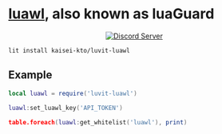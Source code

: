 # <b>[luawl](https://luawl.com)</b>, also known as <b>luaGuard</b>

<center><a href="https://discord.gg/w7ubyMZyyw"><img src="https://img.shields.io/discord/917573858461102080?color=5865F2&logo=discord&logoColor=white" alt="Discord Server"/></a></center>

```
lit install kaisei-kto/luvit-luawl
```

## Example
```lua
local luawl = require('luvit-luawl')

luawl:set_luawl_key('API_TOKEN')

table.foreach(luawl:get_whitelist('luawl'), print)
```